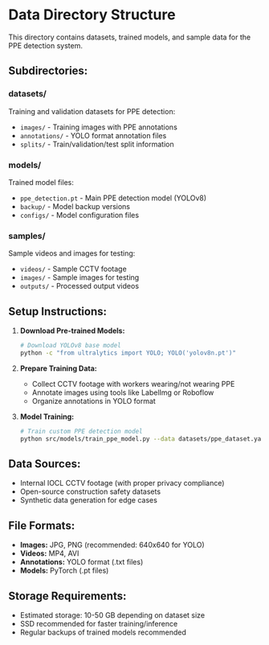 # Data Directory Structure

This directory contains datasets, trained models, and sample data for the PPE detection system.

## Subdirectories:

### datasets/
Training and validation datasets for PPE detection:
- `images/` - Training images with PPE annotations
- `annotations/` - YOLO format annotation files
- `splits/` - Train/validation/test split information

### models/
Trained model files:
- `ppe_detection.pt` - Main PPE detection model (YOLOv8)
- `backup/` - Model backup versions
- `configs/` - Model configuration files

### samples/
Sample videos and images for testing:
- `videos/` - Sample CCTV footage
- `images/` - Sample images for testing
- `outputs/` - Processed output videos

## Setup Instructions:

1. **Download Pre-trained Models:**
   ```bash
   # Download YOLOv8 base model
   python -c "from ultralytics import YOLO; YOLO('yolov8n.pt')"
   ```

2. **Prepare Training Data:**
   - Collect CCTV footage with workers wearing/not wearing PPE
   - Annotate images using tools like LabelImg or Roboflow
   - Organize annotations in YOLO format

3. **Model Training:**
   ```bash
   # Train custom PPE detection model
   python src/models/train_ppe_model.py --data datasets/ppe_dataset.yaml --epochs 100
   ```

## Data Sources:

- Internal IOCL CCTV footage (with proper privacy compliance)
- Open-source construction safety datasets
- Synthetic data generation for edge cases

## File Formats:

- **Images:** JPG, PNG (recommended: 640x640 for YOLO)
- **Videos:** MP4, AVI
- **Annotations:** YOLO format (.txt files)
- **Models:** PyTorch (.pt files)

## Storage Requirements:

- Estimated storage: 10-50 GB depending on dataset size
- SSD recommended for faster training/inference
- Regular backups of trained models recommended
